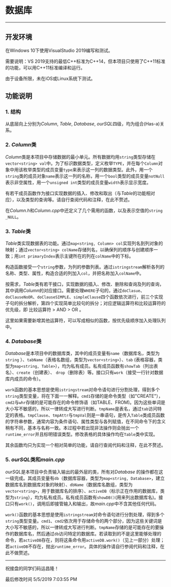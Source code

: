 # 数据库 #

----------

## 开发环境 ##

在Windows 10下使用VisualStudio 2019编写和测试。

需要说明：VS 2019支持的最低C++标准为C++14，但本项目只使用了C++11标准的功能，可以用C++11标准编译和运行。

由于设备所限，未在iOS或Linux系统下测试。

## 功能说明 ##

### 1. 结构 ###

从底层向上分别为*Column*, *Table*, *Database*, *ourSQL*四级，均为组合(Has-a)关系。

### 2. *Column*类 ###

*Column*类是本项目中存储数据的最小单元。所有数据均用`string`类型存储在`vector<string> val`中。为了标识数据类型，定义枚举`TYPE`，并在每个`Column`对象中用该枚举类型的成员变量`type`来表示这一列的数据类型。此外，用一个`string`类的成员对象`name`表示这一列的名称，用一个`bool`类型的成员变量`notNull`表示非空属性，用一个`unsigned int`类型的成员变量`width`表示显示宽度。

有若干成员函数作为接口实现数据的插入、修改和取出（与*Table*的功能相对应），以及类型的查询等。请自行查阅代码和注释，在此不赘述。

在*Column.h*和*Column.cpp*中还定义了几个需用的函数，以及表示空值的`string _NULL`。

### 3. *Table*类 ###

*Table*类实现数据表的功能。通过`map<string, Column> col`实现列名到列对象的映射；通过`vector<string> colName`存储列名，以确保列的顺序与创建顺序一致；用`int primaryIndex`表示主键所在的列在`colName`中的下标。

构造函数接受一个`string`参数，为列的参数列表。通过`istringstream`解析各列的名称、类型、属性，构造合适的列加入`col`，并把名称加入`colName`中。

按需求，*Table*类有若干接口，实现数据的插入、修改、删除和查询及列的查询，其中调用*Column*的对应接口。需要处理`WHERE`子句的，通过`doClasue`、`doClauseNoOR`、`doClauseSIMPLE`、`simpleClause`四个函数依次进行，前三个实现子句的拆分解析，第四个实现简单比较句的拆分；对应逻辑运算符和比较运算符的优先级，即 比较运算符 > AND > OR 。

这里如果需要新增其他运算符，可以写成相似的函数，按优先级顺序加入处理队列中。

### 4. *Database*类 ###

*Database*是本项目中的数据库类，其中的成员变量有`name`（数据库名，类型为`string` ）、`tabName`（表格名数组，类型为`vector<string>`）、`tab` (表格容器，类型为`map<string, Table>`），均为私有成员。私有成员函数有`showTab`（列出表名）、`create`（创建表）、 `drop`（删除表）等。接口只有`work`（接受一行针对数据库内成员的命令）。

`work`函数的基本思想是使用`istringstream`对命令语句进行分割处理，得到多个`string`类型变量，将在下面一一解释。`cmd1`存储的是命令类型（如"CREATE"），`cmd2`与`whr`存储的是可能存在的命令修饰语（如TABLE、FROM)。因为这些单词是大小写不敏感的，所以一律转成大写进行判断。`tmpName`是表名，通过`tab`访问特定的表格。`tmpClause`、`tmpAttr`与`tmpVal`则是一串语句，是传入`Table`类成员函数的字符串参数，通常内容为条件语句、属性类型与各列赋值，在不同命令下的含义稍有不同，基本与名称一致。本过程中若出现非法操作则会抛出一个`runtime_error`并且标明错误类型。修改表格的具体操作均在`Table`类中实现。

其余函数均只为实现一个相对简单的功能，请自行查阅代码和注释，在此不赘述。

### 5. *ourSQL*类和*main.cpp* ###

*ourSQL*是本项目中负责输入输出的最外层的类，所有对*Database* 的操作都在这一级完成。其成员变量有`db`（数据库容器，类型为`map<string, Database>`，建立数据库名到数据库对象的映射）、`dbName`（数据库名数组，类型为`vector<string>`，用于数据库名的排序）、`activeDB`（标示正在作用的数据库，类型为`string`），均为私有成员。私有成员函数有`showDB()`(用来列出数据库名)。接口只有`work()`，调用后即接管输入和输出，故*main.cpp*中不含其他任何代码。

`work()`函数的基本思想是使用`istringstream`对命令语句进行分割处理，得到多个`string`类型变量。`cmd1`、`cmd2`依次用于存储命令的两个部分，因为这些关键词是大小写不敏感的，所以一律转成大写进行判断。`tmpName`存储的是可能存在的要操作的数据库名，然后通过`db`访问特定的数据库。若读取到的不是这里能够处理的命令，若`activeDB`存在，则将这条命令用`activeDB.work()`（见上一部分）处理；若`activeDB`不存在，抛出`runtime_error`。具体的操作请自行参阅代码和注释，在此不做赘述。

----------
祝接盘的同学们码运昌隆！

最后修改时间
5/5/2019 7:03:55 PM 